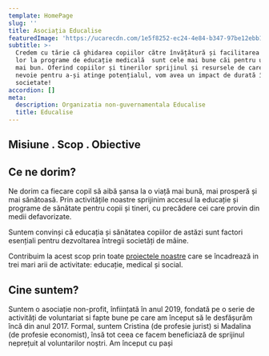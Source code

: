 ```yaml
---
template: HomePage
slug: ''
title: Asociația Educalise
featuredImage: 'https://ucarecdn.com/1e5f8252-ec24-4e84-b347-97be12ebb14b/'
subtitle: >-
  Credem cu tărie că ghidarea copiilor către învățătură și facilitarea accesului
  lor la programe de educație medicală  sunt cele mai bune căi pentru un viitor
  mai bun. Oferind copiilor și tinerilor sprijinul și resursele de care au
  nevoie pentru a-și atinge potențialul, vom avea un impact de durată în
  societate!
accordion: []
meta:
  description: Organizatia non-guvernamentala Educalise
  title: Educalise
---
```

## Misiune . Scop . Obiective

## Ce ne dorim?

Ne dorim ca fiecare copil să aibă șansa la o viață mai bună, mai prosperă și mai sănătoasă. Prin activitățile noastre sprijinim accesul la educație și programe de sănătate pentru copii și tineri, cu precădere cei care provin din medii defavorizate.

Suntem convinși că educația și sănătatea copiilor de astăzi sunt factori esențiali pentru dezvoltarea întregii societăți de mâine.

Contribuim la acest scop prin toate [proiectele noastre](https://happy-swirles-c4c6a1.netlify.app/blog/) care se încadrează in trei mari arii de activitate: educație, medical și social.





## Cine suntem?

Suntem o asociație non-profit, înființată în anul 2019, fondată pe o serie de activități de voluntariat si fapte bune pe care am început să le desfășurăm încă din anul 2017. Formal, suntem Cristina (de profesie jurist) si Madalina (de profesie economist), însă tot ceea ce facem beneficiază de sprijinul neprețuit al voluntarilor noștri. Am început cu pași
